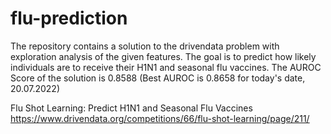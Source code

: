 # flu-prediction
The repository contains a solution to the drivendata problem with exploration analysis of the given features. The goal is to predict how likely individuals are to receive their H1N1 and seasonal flu vaccines. The AUROC Score of the solution is 0.8588 (Best AUROC is 0.8658 for today's date, 20.07.2022)

Flu Shot Learning: Predict H1N1 and Seasonal Flu Vaccines https://www.drivendata.org/competitions/66/flu-shot-learning/page/211/
